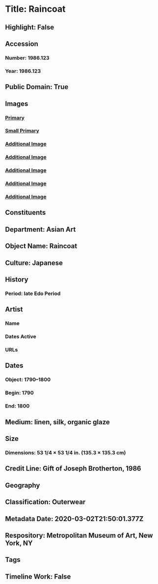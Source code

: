 # Title: Raincoat
## Highlight: False
## Accession
### Number: 1986.123
### Year: 1986.123
## Public Domain: True
## Images
### [Primary](https://images.metmuseum.org/CRDImages/as/original/1986.123_F.jpg)
### [Small Primary](https://images.metmuseum.org/CRDImages/as/web-large/1986.123_F.jpg)
### [Additional Image](https://images.metmuseum.org/CRDImages/as/original/1986.123_B.jpg)
### [Additional Image](https://images.metmuseum.org/CRDImages/as/original/1986.123_d.jpg)
### [Additional Image](https://images.metmuseum.org/CRDImages/as/original/LC-1986_123-001.jpg)
### [Additional Image](https://images.metmuseum.org/CRDImages/as/original/LC-1986_123-002.jpg)
### [Additional Image](https://images.metmuseum.org/CRDImages/as/original/LC-1986_123-003.jpg)
## Constituents
## Department: Asian Art
## Object Name: Raincoat
## Culture: Japanese
## History
### Period: late Edo Period
## Artist
### Name
### Dates Active
### URLs
## Dates
### Object: 1790–1800
### Begin: 1790
### End: 1800
## Medium: linen, silk, organic glaze
## Size
### Dimensions: 53 1/4 × 53 1/4 in. (135.3 × 135.3 cm)
## Credit Line: Gift of Joseph Brotherton, 1986
## Geography
## Classification: Outerwear
## Metadata Date: 2020-03-02T21:50:01.377Z
## Respository: Metropolitan Museum of Art, New York, NY
## Tags
## Timeline Work: False